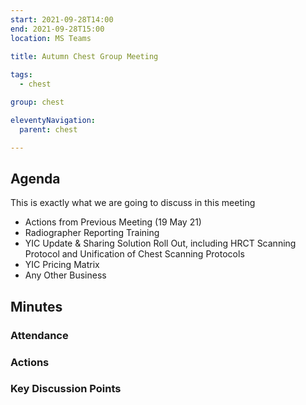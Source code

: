 ```yaml
---
start: 2021-09-28T14:00
end: 2021-09-28T15:00
location: MS Teams
 
title: Autumn Chest Group Meeting

tags:
  - chest

group: chest

eleventyNavigation:
  parent: chest

---
```


## Agenda

This is exactly what we are going to discuss in this meeting

* Actions from Previous Meeting (19 May 21)
* Radiographer Reporting Training
* YIC Update & Sharing Solution Roll Out, including HRCT Scanning Protocol and Unification of Chest Scanning Protocols
* YIC Pricing Matrix
* Any Other Business

## Minutes

### Attendance

    
### Actions

    
### Key Discussion Points

